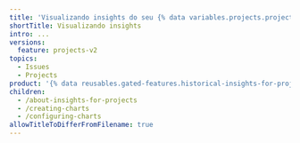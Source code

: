 ```yaml
---
title: 'Visualizando insights do seu {% data variables.projects.project_v2 %}'
shortTitle: Visualizando insights
intro: ...
versions:
  feature: projects-v2
topics:
  - Issues
  - Projects
product: '{% data reusables.gated-features.historical-insights-for-projects %}'
children:
  - /about-insights-for-projects
  - /creating-charts
  - /configuring-charts
allowTitleToDifferFromFilename: true
---
```


